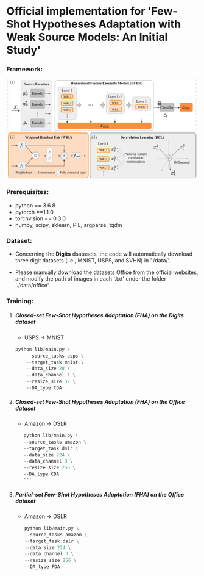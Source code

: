 # Official implementation for 'Few-Shot Hypotheses Adaptation with Weak Source Models: An Initial Study'

### Framework:  

<img src="fig/framework.png" width="800"/>

### Prerequisites:
- python == 3.6.8
- pytorch ==1.1.0
- torchvision == 0.3.0
- numpy, scipy, sklearn, PIL, argparse, tqdm

### Dataset:

- Concerning the **Digits** dsatasets, the code will automatically download three digit datasets (i.e., MNIST, USPS, and SVHN) in './data/'.

- Please manually download the datasets [Office](https://drive.google.com/file/d/0B4IapRTv9pJ1WGZVd1VDMmhwdlE/view) from the official websites, and modify the path of images in each '.txt' under the folder './data/office'.


### Training:
1. #####  Closed-set Few-Shot Hypotheses Adaptation (FHA) on the Digits dataset
	- USPS -> MNIST
	```python
	python lib/main.py \
    	--source_tasks usps \
    	--target_task mnist \
    	--data_size 28 \
    	--data_channel 1 \
    	--resize_size 32 \
    	--DA_type CDA
	```
	
2. ##### Closed-set Few-Shot Hypotheses Adaptation (FHA) on the Office dataset
	- Amazon -> DSLR
   	 ```python
    	python lib/main.py \
    	--source_tasks amazon \
    	--target_task dslr \
    	--data_size 224 \
    	--data_channel 3 \
    	--resize_size 256 \
    	--DA_type CDA
    	```

3. ##### Partial-set Few-Shot Hypotheses Adaptation (FHA) on the Office dataset
	- Amazon -> DSLR
    	```python
    	python lib/main.py \
    	--source_tasks amazon \
    	--target_task dslr \
    	--data_size 224 \
    	--data_channel 3 \
    	--resize_size 256 \
    	--DA_type PDA
    	```

